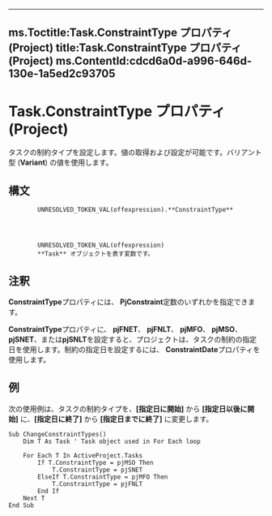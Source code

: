 

---
ms.Toctitle:Task.ConstraintType プロパティ (Project)
title:Task.ConstraintType プロパティ (Project)
ms.ContentId:cdcd6a0d-a996-646d-130e-1a5ed2c93705
---
# Task.ConstraintType プロパティ (Project)




タスクの制約タイプを設定します。値の取得および設定が可能です。バリアント型 (**Variant**) の値を使用します。

## 構文

            UNRESOLVED_TOKEN_VAL(offexpression).**ConstraintType**




            UNRESOLVED_TOKEN_VAL(offexpression)
            **Task** オブジェクトを表す変数です。



## 注釈
**ConstraintType**プロパティには、 **PjConstraint**定数のいずれかを指定できます。



**ConstraintType**プロパティに、 **pjFNET**、 **pjFNLT**、 **pjMFO**、 **pjMSO**、 **pjSNET**、または**pjSNLT**を設定すると、プロジェクトは、タスクの制約の指定日を使用します。制約の指定日を設定するには、 **ConstraintDate**プロパティを使用します。



## 例
次の使用例は、タスクの制約タイプを、**[指定日に開始]** から **[指定日以後に開始]** に、**[指定日に終了]** から **[指定日までに終了]** に変更します。

```vba
Sub ChangeConstraintTypes() 
    Dim T As Task ' Task object used in For Each loop 
 
    For Each T In ActiveProject.Tasks 
        If T.ConstraintType = pjMSO Then 
            T.ConstraintType = pjSNET 
        ElseIf T.ConstraintType = pjMFO Then 
            T.ConstraintType = pjFNLT 
        End If 
    Next T 
End Sub
```





